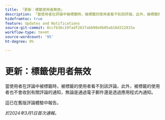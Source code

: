 ```yaml
---
title: 「更新：標籤使用者無效」
description: 「當使用者在評論中被標籤時，被標籤的使用者看不到該評論，此外，被標籤的使用者也不會收到有關評論的通知，無論是以電子郵件或透過應用程式內通知。」
hidefromtoc: true
feature: Updates and Notifications
source-git-commit: 0ccfb36c19fadf2637abb98e9b05ab16d312833a
workflow-type: tm+mt
source-wordcount: '95'
ht-degree: 0%

---
```



# 更新：標籤使用者無效

當使用者在評論中被標籤時，被標籤的使用者看不到該評論，此外，被標籤的使用者也不會收到有關評論的通知，無論是通過電子郵件還是透過應用程式內通知。

這已在舊版評論體驗中報告。

_於2024年3月1日首次通報。_
